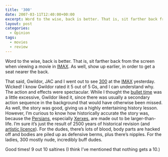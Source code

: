 ```yaml
---
title: '300'
date: 2007-03-11T12:40:00+00:00
excerpt: Word to the wise, back is better. That is, sit farther back from the screen when viewing a movie in IMAX. As well, show
layout: post
categories:
  - Opinion
tags:
  - movies
  - review
---
```


Word to the wise, back is better. That is, sit farther back from the screen when viewing a movie in [IMAX](http://en.wikipedia.org/wiki/IMAX). As well, show up earlier, in order to get a seat nearer the back.

That said, Gwildor, JAC and I went out to see [300](http://300themovie.warnerbros.com/) at the [IMAX](http://www.bigmoviezone.com/filmsearch/movies/index.html?uniq=518) yesterday. Wicked! I know Gwildor rated it 5 out of 5 Gs, and I can understand why. The action and effects were spectacular. While I thought the [bullet time](http://en.wikipedia.org/wiki/Bullet_time) was a little excessive, Gwildor liked it, since there was usually a secondary action sequence in the background that would have otherwise been missed. As well, the story was good, giving us a highly entertaining history lesson. However, I&#8217;m curious to know how historically accurate the story was, because the [Persians](http://en.wikipedia.org/wiki/Persian_Empire), especially [Xerxes](http://en.wikipedia.org/wiki/Xerxes_I), are made out to be larger-than-life. I&#8217;m sure it&#8217;s just the result of 2500 years of historical revision (and [artistic licence](http://en.wikipedia.org/wiki/Artistic_licence)). For the dudes, there&#8217;s lots of blood, body parts are hacked off and bodies are piled up as defensive berms, plus there&#8217;s nipples. For the ladies, 300 mostly nude, incredibly buff dudes.

Good times! 9 out 10 saltines (I think I&#8217;ve mentioned that nothing gets a 10.)
